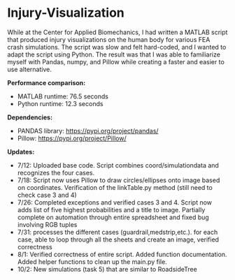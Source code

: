 # Injury-Visualization
While at the Center for Applied Biomechanics, I had written a MATLAB script that produced injury visualizations on the human body for various FEA crash simulations. The script was slow and felt hard-coded, and I wanted to adapt the script using Python. The result was that I was able to familiarize myself with Pandas, numpy, and Pillow while creating a faster and easier to use alternative. 

**Performance comparison:**
- MATLAB runtime: 76.5 seconds
- Python runtime: 12.3 seconds

**Dependencies:**
- PANDAS library: https://pypi.org/project/pandas/
- Pillow: https://pypi.org/project/Pillow/

**Updates:**
- 7/12: Uploaded base code. Script combines coord/simulationdata and recognizes the four cases.
- 7/18: Script now uses Pillow to draw circles/ellipses onto image based on coordinates. Verification of the linkTable.py method (still need to check case 3 and 4)
- 7/26: Completed exceptions and verified cases 3 and 4. Script now adds list of five highest probabilities and a title to image. Partially complete on automation through entire spreadsheet and fixed bug involving RGB tuples
- 7/31: processes the different cases (guardrail,medstrip,etc.). for each case, able to loop through all the sheets and create an image, verified correctness <br />
- 8/1: Verified correctness of entire script. Added function documentation. Added helper functions to clean up the main.py file.
- 10/2: New simulations (task 5) that are similar to RoadsideTree
